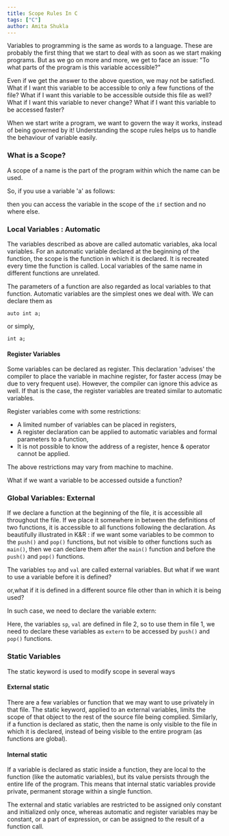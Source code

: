 ```yaml
---
title: Scope Rules In C
tags: ["C"]
author: Amita Shukla
---
```



Variables to programming is the same as words to a language. These are probably the first thing that we start to deal with as soon as we start making programs. But as we go on more and more, we get to face an issue: 
\"To what parts of the program is this variable accessible?\" 
 
Even if we get the answer to the above question, we may not be satisfied. 
What if I want this variable to be accessible to only a few functions of the file? 
What if I want this variable to be accessible outside this file as well? 
What if I want this variable to never change? 
What if I want this variable to be accessed faster? 
 
When we start write a program, we want to govern the way it works, instead of being governed by it! Understanding the scope rules helps us to handle the behaviour of variable easily. 
 


### What is a Scope?

A scope of a name is the part of the program within which the name can be used. 
 
So, if you use a variable 'a' as follows: 
 
 
then you can access the variable in the scope of the `if` section and no where else. 
 


### Local Variables : Automatic

The variables described as above are called automatic variables, aka local variables. 
For an automatic variable declared at the beginning of the function, the scope is the function in which it is declared. It is recreated every time the function is called. Local variables of the same name in different functions are unrelated. 
 
The parameters of a function are also regarded as local variables to that function. 
Automatic variables are the simplest ones we deal with. We can declare them as 
 
`auto int a;` 
 
or simply, 
 
`int a;` 
 


#### 

#### Register Variables

Some variables can be declared as register. This declaration 'advises' the compiler to place the variable in machine register, for faster access (may be due to very frequent use). However, the compiler can ignore this advice as well. If that is the case, the register variables are treated similar to automatic variables.

 


Register variables come with some restrictions:

- A limited number of variables can be placed in registers,
- A register declaration can be applied to automatic variables and formal parameters to a function,
- It is not possible to know the address of a register, hence & operator cannot be applied.

The above restrictions may vary from machine to machine. 
 


What if we want a variable to be accessed outside a function?

### Global Variables: External

If we declare a function at the beginning of the file, it is accessible all throughout the file. If we place it somewhere in between the definitions of two functions, it is accessible to all functions following the declaration. 
As beautifully illustrated in K&R : if we want some variables to be common to the `push()` and `pop()` functions, but not visible to other functions such as `main()`, then we can declare them after the `main()` function and before the `push()` and `pop()` functions.

 
 


The variables `top` and `val` are called external variables. 
But what if we want to use a variable before it is defined?

or,what if it is defined in a different source file other than in which it is being used?

In such case, we need to declare the variable extern: 
 
 
Here, the variables `sp`, `val` are defined in file 2, so to use them in file 1, we need to declare these variables as `extern` to be accessed by `push()` and `pop()` functions. 
 


### Static Variables

The static keyword is used to modify scope in several ways 


#### External static

There are a few variables or function that we may want to use privately in that file. The static keyword, applied to an external variables, limits the scope of that object to the rest of the source file being complied. Similarly, if a function is declared as static, then the name is only visible to the file in which it is declared, instead of being visible to the entire program (as functions are global). 
 


#### Internal static

If a variable is declared as static inside a function, they are local to the function (like the automatic variables), but its value persists through the entire life of the program. This means that internal static variables provide private, permanent storage within a single function. 
 
 
The external and static variables are restricted to be assigned only constant and initialized only once, whereas automatic and register variables may be constant, or a part of expression, or can be assigned to the result of a function call. 
 


